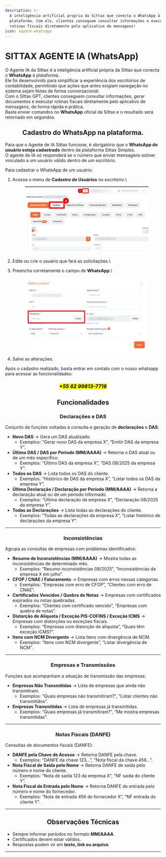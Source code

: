 ```yaml
---
description: >-
  A inteligência artificial propria da Sittax que conecta o WhatsApp à
  plataforma. Com ele, clientes conseguem consultar informações e executar
  rotinas fiscais diretamente pelo aplicativo de mensagens!
icon: square-whatsapp
---
```


# SITTAX AGENTE IA (WhatsApp)

O Agente IA da Sittax é a inteligência artificial própria da Sittax que conecta o **WhatsApp** à plataforma.\
Ele foi desenvolvido para simplificar a experiência dos escritórios de contabilidade, permitindo que ações que antes exigiam navegação no sistema sejam feitas de forma conversacional.\
Com o Sittax GPT, clientes conseguem consultar informações, gerar documentos e executar rotinas fiscais diretamente pelo aplicativo de mensagens, de forma rápida e prática. \
Basta enviar comandos no **WhatsApp** oficial da Sittax e o resultado será retornado em segundos.

<h2 align="center">Cadastro do WhatsApp na plataforma.</h2>

Para que o Agente de IA Sittax  funcione, é obrigatório que o **WhatsApp do usuário esteja cadastrado** dentro da plataforma Sittax Simples.\
O agente de IA só responderá se o número que enviar mensagens estiver vinculado a um usuário válido dentro de um escritório.

Para cadastrar o WhatsApp de um usuário:

1.  Acesse o menu de **Cadastro de Usuários** no escritório.\


    <figure><img src="../.gitbook/assets/image (2) (1) (1).png" alt=""><figcaption></figcaption></figure>


2. Edite ou crie o usuário que fará as solicitações.\

3.  Preencha corretamente o campo de **WhatsApp**.\


    <figure><img src="../.gitbook/assets/image (1) (1) (1) (1).png" alt=""><figcaption></figcaption></figure>


4. Salve as alterações.

Após o cadastro realizado, basta entrar em contato com o nosso whatsapp para acessar as funcionalidades:

<h3 align="center"><em><mark style="background-color:$primary;"><strong>+55 62 99813-7718</strong></mark></em></h3>

<h2 align="center"><strong>Funcionalidades</strong></h2>

<h3 align="center">Declarações e DAS</h3>

Conjunto de funções voltadas à consulta e geração de **declarações** e **DAS**:

* **Novo DAS** → Gera um DAS atualizado.
  * Exemplos: “Gerar novo DAS da empresa X”, “Emitir DAS da empresa Y”.
* **Último DAS / DAS por Período (MM/AAAA)** → Retorna o DAS atual ou de um mês específico.
  * Exemplos: “Último DAS da empresa X”, “DAS 08/2025 da empresa Y”.
* **Todos os DAS** → Lista todos os DAS do cliente.
  * Exemplos: “Histórico de DAS da empresa X”, “Listar todos os DAS da empresa Y”.
* **Última Declaração / Declaração por Período (MM/AAAA)** → Retorna a declaração atual ou de um período informado.
  * Exemplos: “Última declaração da empresa X”, “Declaração 08/2025 da empresa Y”.
* **Todas as Declarações** → Lista todas as declarações do cliente.
  * Exemplos: “Todas as declarações da empresa X”, “Listar histórico de declarações da empresa Y”.

***

<h3 align="center">Inconsistências</h3>

Agrupa as consultas de empresas com problemas identificados:

* **Resumo de Inconsistências (MM/AAAA)** → Mostra todas as inconsistências de determinado mês.
  * Exemplos: “Resumo inconsistências 08/2025”, “Inconsistências da empresa X em julho”.
* **CFOP / CNAE / Faturamento** → Empresas com erros nessas categorias.
  * Exemplos: “Empresas com erro de CFOP”, “Clientes com erro de CNAE”.
* **Certificados Vencidos / Quebra de Notas** → Empresas com certificados expirados ou notas quebradas.
  * Exemplos: “Clientes com certificado vencido”, “Empresas com quebra de notas”.
* **Distorção de Alíquota / Exceção PIS-COFINS / Exceção ICMS** → Empresas com distorções ou exceções fiscais.
  * Exemplos: “Empresas com distorção de alíquota”, “Quais têm exceção ICMS?”.
* **Itens com NCM Divergente** → Lista itens com divergência de NCM.
  * Exemplos: “Itens com NCM divergente”, “Listar divergência de NCM”.

***

<h3 align="center">Empresas e Transmissões</h3>

Funções que acompanham a situação de transmissão das empresas:

* **Empresas Não Transmitidas** → Lista de empresas que ainda não transmitiram.
  * Exemplos: “Quais empresas não transmitiram?”, “Listar clientes não transmitidos”.
* **Empresas Transmitidas** → Lista de empresas já transmitidas.
  * Exemplos: “Quais empresas já transmitiram?”, “Me mostra empresas transmitidas”.

***

<h3 align="center">Notas Fiscais (DANFE)</h3>

Consultas de documentos fiscais (DANFE):

* **DANFE pela Chave de Acesso** → Retorna DANFE pela chave.
  * Exemplos: “DANFE da chave 123…”, “Nota fiscal da chave 456…”.
* **Nota Fiscal de Saída pelo Nome** → Retorna DANFE de saída pelo número e nome do cliente.
  * Exemplos: “Nota de saída 123 da empresa X”, “NF saída do cliente Y”.
* **Nota Fiscal de Entrada pelo Nome** → Retorna DANFE de entrada pelo número e nome do fornecedor.
  * Exemplos: “Nota de entrada 456 do fornecedor X”, “NF entrada do cliente Y”.

***

<h2 align="center">Observações Técnicas</h2>

* Sempre informar períodos no formato **MM/AAAA**.
* Certificados devem estar válidos.
* Respostas podem vir em **texto, link ou arquivo**.

***

